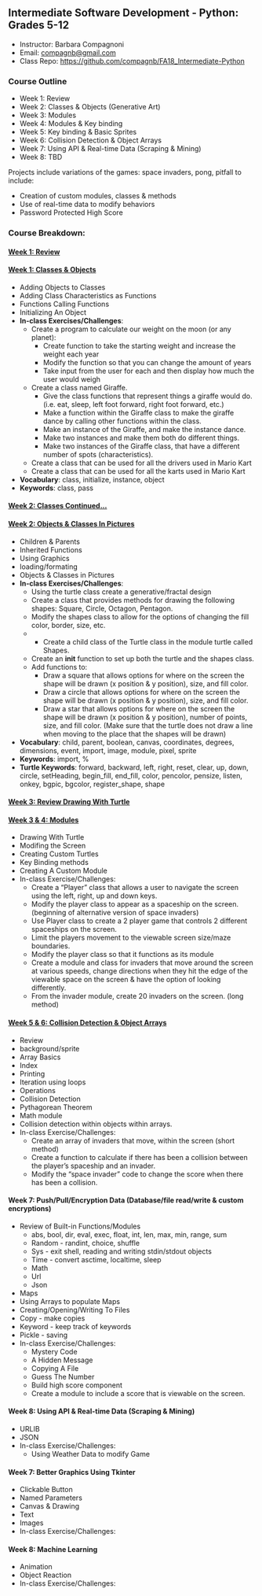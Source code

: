 ## Intermediate Software Development - Python: Grades 5-12
* Instructor: Barbara Compagnoni
* Email: compagnb@gmail.com
* Class Repo: https://github.com/compagnb/FA18_Intermediate-Python

### Course Outline
* Week 1: Review
* Week 2: Classes & Objects (Generative Art)
* Week 3: Modules
* Week 4: Modules & Key binding 
* Week 5: Key binding & Basic Sprites
* Week 6: Collision Detection & Object Arrays
* Week 7: Using API & Real-time Data (Scraping & Mining) 
* Week 8: TBD

Projects include variations of the games: space invaders, pong, pitfall to include:
* Creation of custom modules, classes & methods
* Use of real-time data to modify behaviors 
* Password Protected High Score

### Course Breakdown:

#### [Week 1: Review](wkNotes/wk1Rev.md)
#### [Week 1: Classes & Objects](wkNotes/wk1.md)
* Adding Objects to Classes
* Adding Class Characteristics as Functions
* Functions Calling Functions
* Initializing An Object
* **In-class Exercises/Challenges**: 
    * Create a program to calculate our weight on the moon (or any planet):
        * Create function to take the starting weight and increase the weight each year
        * Modify the function so that you can change the amount of years
        * Take input from the user for each and then display how much the user would weigh
    * Create a class named Giraffe. 
        * Give the class functions that represent things a giraffe would do. (i.e. eat, sleep, left foot forward, right foot forward, etc.)
        * Make a function within the Giraffe class to make the giraffe dance by calling other functions within the class. 
        * Make an instance of the Giraffe, and make the instance dance.
        * Make two instances and make them both do different things. 
        * Make two instances of the Giraffe class, that have a different number of spots (characteristics).
    * Create a class that can be used for all the drivers used in Mario Kart
    * Create a class that can be used for all the karts used in Mario Kart
* **Vocabulary**: class, initialize, instance, object
* **Keywords**: class, pass 


#### [Week 2: Classes Continued...](wkNotes/wk2Rev.md)
#### [Week 2: Objects & Classes In Pictures](wkNotes/wk2.md)
* Children & Parents
* Inherited Functions
* Using Graphics
* loading/formating
* Objects & Classes in Pictures
* **In-class Exercises/Challenges**: 
    * Using the turtle class create a generative/fractal design
    * Create a class that provides methods for drawing the following shapes: Square, Circle, Octagon, Pentagon.
    * Modify the shapes class to allow for the options of changing the fill color, border, size, etc.
    * * Create a child class of the Turtle class in the module turtle called Shapes.
    * Create an __init__ function to set up both the turtle and the shapes class. 
    * Add functions to:
        * Draw a square that allows options for where on the screen the shape will be drawn (x position & y position), size, and fill color. 
        * Draw a circle that allows options for where on the screen the shape will be drawn (x position & y position), size, and fill color. 
        * Draw a star that allows options for where on the screen the shape will be drawn (x position & y position), number of points, size, and fill color. 
        (Make sure that the turtle does not draw a line when moving to the place that the shapes will be drawn)
* **Vocabulary**: child, parent, boolean, canvas, coordinates, degrees, dimensions, event, import, image, module, pixel, sprite 
* **Keywords**: import, %
* **Turtle Keywords**: forward, backward, left, right, reset, clear, up, down, circle, setHeading, begin_fill, end_fill, color, pencolor, pensize, listen, onkey, bgpic, bgcolor, register_shape, shape


#### [Week 3: Review Drawing With Turtle](wkNotes/wk3Rev.md)
#### [Week 3 & 4: Modules](wkNotes/wk3.md)
* Drawing With Turtle
* Modifing the Screen 
* Creating Custom Turtles
* Key Binding methods
* Creating A Custom Module
* In-class Exercise/Challenges:
    * Create a “Player” class that allows a user to navigate the screen using the left, right, up and down keys.
    * Modify the player class to appear as a spaceship on the screen. (beginning of alternative version of space invaders)
    * Use Player class to create a 2 player game that controls 2 different spaceships on the screen.
    * Limit the players movement to the viewable screen size/maze boundaries.
    * Modify the player class so that it functions as its module
    * Create a module and class for invaders that move around the screen at various speeds, change directions when they hit the edge of the viewable space on the screen & have the option of looking differently.
    * From the invader module, create 20 invaders on the screen. (long method)

#### [Week 5 & 6: Collision Detection & Object Arrays](wkNotes/wk4.md)
* Review
* background/sprite
* Array Basics
* Index
* Printing
* Iteration using loops
* Operations
* Collision Detection
* Pythagorean Theorem
* Math module
* Collision detection within objects within arrays.
* In-class Exercise/Challenges:
    * Create an array of invaders that move, within the screen (short method)
    * Create a function to calculate if there has been a collision between the player’s spaceship and an invader. 
    * Modify the “space invader” code to change the score when there has been a collision.

#### Week 7: Push/Pull/Encryption Data (Database/file read/write & custom encryptions)
* Review of Built-in Functions/Modules
    * abs, bool, dir, eval, exec, float, int, len, max, min, range, sum
    * Random - randint, choice, shuffle
    * Sys - exit shell, reading and writing stdin/stdout objects
    * Time - convert asctime, localtime, sleep
    * Math
    * Url
    * Json
* Maps
* Using Arrays to populate Maps
* Creating/Opening/Writing To Files
* Copy - make copies
* Keyword - keep track of keywords
* Pickle - saving
* In-class Exercise/Challenges:
    * Mystery Code
    * A Hidden Message
    * Copying A File
    * Guess The Number
    * Build high score component
    * Create a module to include a score that is viewable on the screen.

#### Week 8: Using API & Real-time Data (Scraping & Mining) 
* URLIB
* JSON
* In-class Exercise/Challenges:
    * Using Weather Data to modify Game

#### Week 7: Better Graphics Using Tkinter
* Clickable Button
* Named Parameters
* Canvas & Drawing
* Text
* Images
* In-class Exercise/Challenges:


#### Week 8: Machine Learning 
* Animation
* Object Reaction
* In-class Exercise/Challenges:

